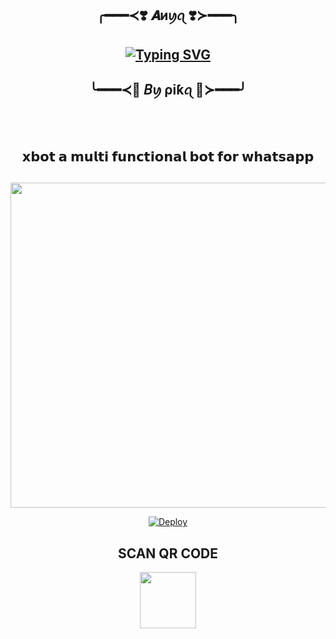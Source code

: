 <div align="center">
  
## ╭━━━≺❣️  𝑨иꪗꪖ  ❣️≻━━━╮
  
## [![Typing SVG](https://readme-typing-svg.herokuapp.com?font=Rockstar&duration=5316&pause=1064&color=F70D0C&width=435&lines=WELCOME+TO+THE+X-BOT;POWERED+BY+TEAM-X_FIRE;CREATED+BY+NEXUS;HOPE+YOU+ENJOY+THE+BOT+;AND+DONT+FORGET+TO+FOLLOW)](https://git.io/typing-svg)
  
## ╰━━━≺🥵 𝘉ꪗ ρỉƙꪖ 🥵≻━━━╯
  
<br>
<div>
<br>



## 𝘅𝗯𝗼𝘁 𝗮 𝗺𝘂𝗹𝘁𝗶 𝗳𝘂𝗻𝗰𝘁𝗶𝗼𝗻𝗮𝗹 𝗯𝗼𝘁 𝗳𝗼𝗿 𝘄𝗵𝗮𝘁𝘀𝗮𝗽𝗽 
##
<p align="center">
<img src="./TEAM_XMEDIA/theme/NEXUS.jpg" width="520"/>
<p align="center">
</p>


[![Deploy](https://www.herokucdn.com/deploy/button.svg)](https://heroku.com/deploy?template=https://github.com/Pika4O4/Anya-pika-v2/)

## SCAN QR CODE


<a href="https://replit.com/@DEVILL-MASCOT/XBOT-QR-GENERATOR/"><img src="https://play-lh.googleusercontent.com/901aMQFFnVoX2T-YuJmTIwpPve_SUgMv_QSyzMSPtAqt_l0CyXN1DxfD6xXU0r2f9iM=w240-h480-rw" width="90" />
</a>
